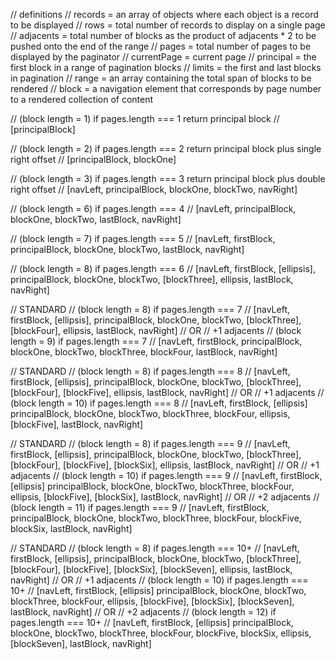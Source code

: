 // definitions
// records = an array of objects where each object is a record to be displayed
// rows = total number of records to display on a single page
// adjacents = total number of blocks as the product of adjacents \* 2 to be pushed onto the end of the range
// pages = total number of pages to be displayed by the paginator
// currentPage = current page
// principal = the first block in a range of pagination blocks
// limits = the first and last blocks in pagination
// range = an array containing the total span of blocks to be rendered
// block = a navigation element that corresponds by page number to a rendered collection of content

// (block length = 1) if pages.length === 1 return principal block
// [principalBlock]

// (block length = 2) if pages.length === 2 return principal block plus single right offset
// [principalBlock, blockOne]

// (block length = 3) if pages.length === 3 return principal block plus double right offset
// [navLeft, principalBlock, blockOne, blockTwo, navRight]

// (block length = 6) if pages.length === 4
// [navLeft, principalBlock, blockOne, blockTwo, lastBlock, navRight]

// (block length = 7) if pages.length === 5
// [navLeft, firstBlock, principalBlock, blockOne, blockTwo, lastBlock, navRight]

// (block length = 8) if pages.length === 6
// [navLeft, firstBlock, [ellipsis], principalBlock, blockOne, blockTwo, [blockThree], ellipsis, lastBlock, navRight]

// STANDARD
// (block length = 8) if pages.length === 7
// [navLeft, firstBlock, [ellipsis], principalBlock, blockOne, blockTwo, [blockThree], [blockFour], ellipsis, lastBlock, navRight]
// OR
// +1 adjacents
// (block length = 9) if pages.length === 7
// [navLeft, firstBlock, principalBlock, blockOne, blockTwo, blockThree, blockFour, lastBlock, navRight]

// STANDARD
// (block length = 8) if pages.length === 8
// [navLeft, firstBlock, [ellipsis], principalBlock, blockOne, blockTwo, [blockThree], [blockFour], [blockFive], ellipsis, lastBlock, navRight]
// OR
// +1 adjacents
// (block length = 10) if pages.length === 8
// [navLeft, firstBlock, [ellipsis] principalBlock, blockOne, blockTwo, blockThree, blockFour, ellipsis, [blockFive], lastBlock, navRight]

// STANDARD
// (block length = 8) if pages.length === 9
// [navLeft, firstBlock, [ellipsis], principalBlock, blockOne, blockTwo, [blockThree], [blockFour], [blockFive], [blockSix], ellipsis, lastBlock, navRight]
// OR
// +1 adjacents
// (block length = 10) if pages.length === 9
// [navLeft, firstBlock, [ellipsis] principalBlock, blockOne, blockTwo, blockThree, blockFour, ellipsis, [blockFive], [blockSix], lastBlock, navRight]
// OR
// +2 adjacents
// (block length = 11) if pages.length === 9
// [navLeft, firstBlock, principalBlock, blockOne, blockTwo, blockThree, blockFour, blockFive, blockSix, lastBlock, navRight]

// STANDARD
// (block length = 8) if pages.length === 10+
// [navLeft, firstBlock, [ellipsis], principalBlock, blockOne, blockTwo, [blockThree], [blockFour], [blockFive], [blockSix], [blockSeven], ellipsis, lastBlock, navRight]
// OR
// +1 adjacents
// (block length = 10) if pages.length === 10+
// [navLeft, firstBlock, [ellipsis] principalBlock, blockOne, blockTwo, blockThree, blockFour, ellipsis, [blockFive], [blockSix], [blockSeven], lastBlock, navRight]
// OR
// +2 adjacents
// (block length = 12) if pages.length === 10+
// [navLeft, firstBlock, [ellipsis] principalBlock, blockOne, blockTwo, blockThree, blockFour, blockFive, blockSix, ellipsis, [blockSeven], lastBlock, navRight]
